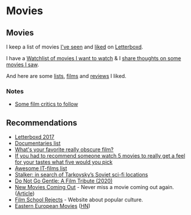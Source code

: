 # Movies

## Movies

I keep a list of movies [I've seen](https://letterboxd.com/nikitavoloboev/films/by/date/) and [liked](https://letterboxd.com/nikitavoloboev/films/by/your-rating/) on [Letterboxd](https://letterboxd.com/nikitavoloboev/).

I have a [Watchlist of movies I want to watch](https://letterboxd.com/nikitavoloboev/watchlist/) & I [share thoughts on some movies I saw](https://letterboxd.com/nikitavoloboev/films/reviews/by/added/).

And here are some [lists](https://letterboxd.com/nikitavoloboev/likes/lists/), [films](https://letterboxd.com/nikitavoloboev/likes/films/) and [reviews](https://letterboxd.com/nikitavoloboev/likes/reviews/) I liked.

### Notes

* [Some film critics to follow](https://www.reddit.com/r/flicks/comments/7lgwp1/having_a_hard_time_finding_quality_critics_on/)

## Recommendations

* [Letterboxd 2017](https://letterboxd.com/2017/#most-popular-overall)
* [Documentaries list](https://letterboxd.com/vitorgalvao/list/documentary/)
* [What's your favorite really obscure film?](https://www.reddit.com/r/TrueFilm/comments/5prwzt/whats_your_favorite_really_obscure_film/)
* [If you had to recommend someone watch 5 movies to really get a feel for your tastes what five would you pick](https://twitter.com/fozfens/status/1035291388685049856)
* [Awesome IT-films list](https://github.com/greybax/awesome-IT-films)
* [Stalker: in search of Tarkovsky’s Soviet sci-fi locations](https://www.bfi.org.uk/news-opinion/news-bfi/features/andrei-tarkovsky-stalker-locations)
* [Do Not Go Gentle: A Film Tribute \(2020\)](https://vimeo.com/415346116)
* [New Movies Coming Out](https://newmoviescomingout.us/) - Never miss a movie coming out again. \([Article](https://medium.com/makesideproject/new-movies-coming-out-79ee9595d59f)\)
* [Film School Rejects](https://filmschoolrejects.com/) - Website about popular culture.
* [Eastern European Movies](https://easterneuropeanmovies.com/) \([HN](https://news.ycombinator.com/item?id=23624551)\)

